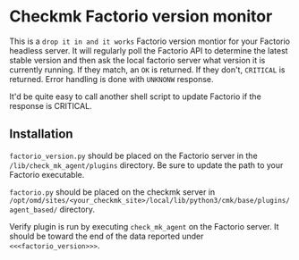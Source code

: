 # Checkmk Factorio version monitor
This is a `drop it in and it works` Factorio version montior for your Factorio headless server. It will regularly poll 
the Factorio API to determine the latest stable version and then ask the local factorio server what version 
it is currently running. If they match, an `OK` is returned. If they don't, `CRITICAL` is returned. Error handling is done 
with `UNKNONW` response.

It'd be quite easy to call another shell script to update Factorio if the response is CRITICAL.

## Installation
`factorio_version.py` should be placed on the Factorio server in the `/lib/check_mk_agent/plugins` directory. Be sure to 
update the path to your Factorio executable. 

`factorio.py` should be placed on the checkmk server in `/opt/omd/sites/<your_checkmk_site>/local/lib/python3/cmk/base/plugins/agent_based/` directory.

Verify plugin is run by executing `check_mk_agent` on the Factorio server. It should be toward the end of the 
data reported under `<<<factorio_version>>>`.